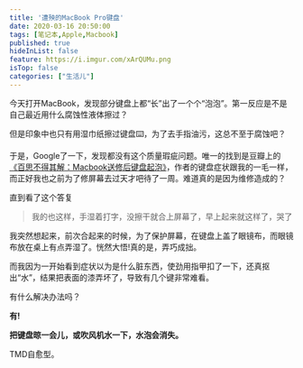 ```yaml
---
title: '遭殃的MacBook Pro键盘'
date: 2020-03-16 20:50:00
tags: [笔记本,Apple,Macbook]
published: true
hideInList: false
feature: https://i.imgur.com/xArQUMu.png
isTop: false
categories: ["生活儿"]
---
```

今天打开MacBook，发现部分键盘上都“长”出了一个个“泡泡”。第一反应是不是自己最近用什么腐蚀性液体擦过？
<!-- more -->
但是印象中也只有用湿巾纸擦过键盘⌨️，为了去手指油污，这总不至于腐蚀吧？

于是，Google了一下，发现都没有这个质量瑕疵问题。唯一的找到是豆瓣上的[《百思不得其解：Macbook送修后键盘起泡》](https://www.douban.com/group/topic/105776693/)，作者的键盘症状跟我的一毛一样，而正好我也之前为了修屏幕去过天才吧待了一周。难道真的是因为维修造成的？

直到看了这个答复

> 我的也这样，手湿着打字，没擦干就合上屏幕了，早上起来就这样了，哭了

我突然想起来，前次合起来的时候，为了保护屏幕，在键盘上盖了眼镜布，而眼镜布放在桌上有点弄湿了。恍然大悟!真的是，弄巧成拙。

而我因为一开始看到症状以为是什么脏东西，使劲用指甲扣了一下，还真抠出“水”，结果把表面的漆弄坏了，导致有几个键非常难看。

有什么解决办法吗？

**有!**

**把键盘晾一会儿，或吹风机水一下，水泡会消失。** 

TMD自愈型。












